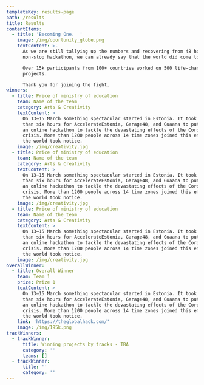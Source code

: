 ```yaml
---
templateKey: results-page
path: /results
title: Results
contentItems:
  - title: 'Becoming One.  '
    image: /img/oportunity_globe.png
    textContent: >-
      As we are still tallying up the numbers and recovering from 48 hours of
      non-stop hackathon, we can already say that the world did come together. 

      Over 15k participants from 100+ countries worked on 500 life-changing
      projects. 

      Thank you for joining the fight.
winners:
  - title: Price of ministry of education
    team: Name of the team
    category: Arts & Creativity
    textContent: >
      On 13–15 March something spectacular started in Estonia. It took fewer
      than six hours for AccelerateEstonia, Garage48, and Guaana to put together
      an online hackathon to tackle the devastating effects of the Coronavirus
      crisis. More than 1200 people across 14 time zones joined this effort and
      the world took notice.
    image: /img/creativity.jpg
  - title: Price of ministry of education
    team: Name of the team
    category: Arts & Creativity
    textContent: >
      On 13–15 March something spectacular started in Estonia. It took fewer
      than six hours for AccelerateEstonia, Garage48, and Guaana to put together
      an online hackathon to tackle the devastating effects of the Coronavirus
      crisis. More than 1200 people across 14 time zones joined this effort and
      the world took notice.
    image: /img/creativity.jpg
  - title: Price of ministry of education
    team: Name of the team
    category: Arts & Creativity
    textContent: >
      On 13–15 March something spectacular started in Estonia. It took fewer
      than six hours for AccelerateEstonia, Garage48, and Guaana to put together
      an online hackathon to tackle the devastating effects of the Coronavirus
      crisis. More than 1200 people across 14 time zones joined this effort and
      the world took notice.
    image: /img/creativity.jpg
overallWinner:
  - title: Overall Winner
    team: Team 1
    prize: Prize 1
    textContent: >
      On 13–15 March something spectacular started in Estonia. It took fewer
      than six hours for AccelerateEstonia, Garage48, and Guaana to put together
      an online hackathon to tackle the devastating effects of the Coronavirus
      crisis. More than 1200 people across 14 time zones joined this effort and
      the world took notice.
    link: 'https://theglobalhack.com/'
    image: /img/195k.png
trackWinners:
  - trackWinner:
      title: Winning projects by tracks - TBA
      category: ''
      teams: []
  - trackWinner:
      title: ''
      category: ''
---
```

